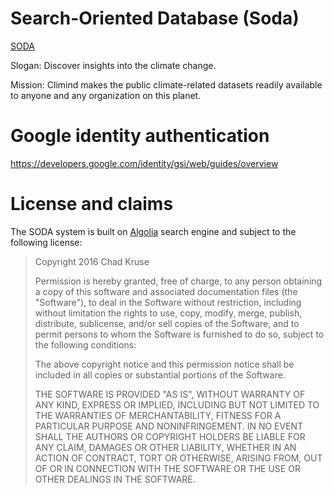 # Search-Oriented Database (Soda)

[SODA](https://climind.cn/)

Slogan: Discover insights into the climate change.

Mission: Climind makes the public climate-related datasets readily available to anyone and any organization on this planet.

# Google identity authentication

https://developers.google.com/identity/gsi/web/guides/overview

# License and claims

The SODA system is built on [Algolia](https://www.algolia.com/) search engine and subject to the following license:

> Copyright 2016 Chad Kruse
> 
> Permission is hereby granted, free of charge, to any person obtaining a copy of this software and associated documentation files (the "Software"), to deal in the Software without restriction, including without limitation the rights to use, copy, modify, merge, publish, distribute, sublicense, and/or sell copies of the Software, and to permit persons to whom the Software is furnished to do so, subject to the following conditions:
> 
> The above copyright notice and this permission notice shall be included in all copies or substantial portions of the Software.
> 
> THE SOFTWARE IS PROVIDED "AS IS", WITHOUT WARRANTY OF ANY KIND, EXPRESS OR IMPLIED, INCLUDING BUT NOT LIMITED TO THE WARRANTIES OF MERCHANTABILITY, FITNESS FOR A PARTICULAR PURPOSE AND NONINFRINGEMENT. IN NO EVENT SHALL THE AUTHORS OR COPYRIGHT HOLDERS BE LIABLE FOR ANY CLAIM, DAMAGES OR OTHER LIABILITY, WHETHER IN AN ACTION OF CONTRACT, TORT OR OTHERWISE, ARISING FROM, OUT OF OR IN CONNECTION WITH THE SOFTWARE OR THE USE OR OTHER DEALINGS IN THE SOFTWARE.
